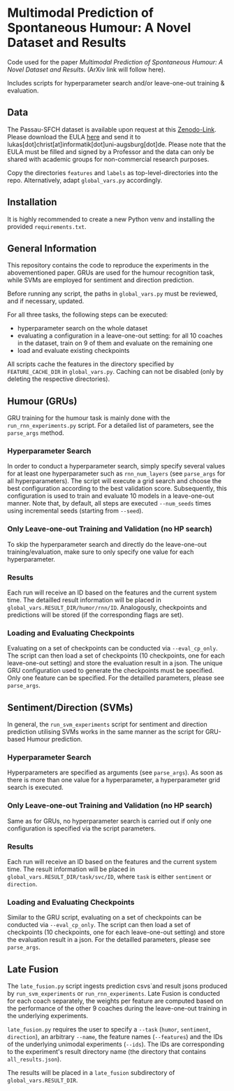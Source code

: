 # Multimodal Prediction of Spontaneous Humour: A Novel Dataset and Results

Code used for the paper *Multimodal Prediction of Spontaneous Humour: A Novel Dataset and Results*. (ArXiv link will follow here).

Includes scripts for hyperparameter search and/or leave-one-out training & evaluation.

## Data

The Passau-SFCH dataset is available upon request at this [Zenodo-Link](https://zenodo.org/record/7086222).
Please download the EULA [here](https://drive.google.com/file/d/1bt6o8OVjzBtqjqwWRtHg1Bc6sFWtwp43/view?usp=sharing) 
and send it to lukas\[dot\]christ\[at\]informatik\[dot\]uni-augsburg\[dot\]de. Please note that the EULA must be 
filled and signed by a Professor and the data can only be shared with academic groups for non-commercial research
purposes.

Copy the directories ``features`` and ``labels`` as top-level-directories into the repo. Alternatively, 
adapt ``global_vars.py`` accordingly. 

## Installation

It is highly recommended to create a new Python venv and installing the provided ``requirements.txt``.

## General Information
This repository contains the code to reproduce the experiments in the abovementioned paper. GRUs are used for the humour 
recognition task, while SVMs are employed for sentiment and direction prediction.

Before running any script, the paths in ``global_vars.py`` must be reviewed, and if necessary, updated.

For all three tasks, the following steps can be executed:
* hyperparameter search on the whole dataset
* evaluating a configuration in a leave-one-out setting: for all 10 coaches in the dataset, train on 9 of them and 
evaluate on the remaining one
* load and evaluate existing checkpoints

All scripts cache the features in the directory specified by ``FEATURE_CACHE_DIR`` in ``global_vars.py``.
Caching can not be disabled (only by deleting the respective directories). 

## Humour (GRUs)

GRU training for the humour task is mainly done with the ``run_rnn_experiments.py`` script.
For a detailed list of parameters, see the ``parse_args`` method.

### Hyperparameter Search

In order to conduct a hyperparameter search, simply specify several values for at least one hyperparameter such as 
``rnn_num_layers`` (see ``parse_args`` for all hyperparameters). The script will execute a grid search and choose the 
best configuration according to the best  validation score. Subsequently, this configuration is used to train and 
evaluate 10 models in a leave-one-out manner.
Note that, by default, all steps are executed ``--num_seeds`` times using incremental seeds (starting from ``--seed``).

### Only Leave-one-out Training and Validation (no HP search)

To skip the hyperparameter search and directly do the leave-one-out training/evaluation, make sure to only specify one 
value for each hyperparameter.

### Results 
Each run will receive an ID based on the features and the current system time. The detailled result information will be 
placed in ``global_vars.RESULT_DIR/humor/rnn/ID``. Analogously, checkpoints and predictions will be stored (if the 
corresponding flags are set).

### Loading and Evaluating Checkpoints

Evaluating on a set of checkpoints can be conducted via ``--eval_cp_only``. The script can then 
load a set of checkpoints (10 checkpoints, one for each leave-one-out setting) and store the evaluation result 
in a json. The unique GRU configuration used to generate the checkpoints must be specified. 
Only one feature can be specified. For the detailled parameters, please see ``parse_args``.


## Sentiment/Direction (SVMs)

In general, the ``run_svm_experiments`` script for sentiment and direction prediction utilising SVMs works 
in the same manner as the script for GRU-based Humour prediction. 

### Hyperparameter Search

Hyperparameters are specified as arguments (see ``parse_args``). As soon as there is more than one value for a 
hyperparameter, a hyperparameter grid search is executed. 

### Only Leave-one-out Training and Validation (no HP search)

Same as for GRUs, no hyperparameter search is carried out if only one configuration is specified via the 
script parameters.

### Results
Each run will receive an ID based on the features and the current system time. The result information will be 
placed in ``global_vars.RESULT_DIR/task/svc/ID``, where ``task`` is either ``sentiment`` or ``direction``.

### Loading and Evaluating Checkpoints

Similar to the GRU script, evaluating on a set of checkpoints can be conducted via ``--eval_cp_only``. The script can then 
load a set of checkpoints (10 checkpoints, one for each leave-one-out setting) and store the evaluation result 
in a json. For the detailled parameters, please see ``parse_args``.

## Late Fusion

The ``late_fusion.py`` script ingests prediction csvs`and result jsons produced by ``run_svm_experiments`` or
 ``run_rnn_experiments``.
Late Fusion is conducted for each coach separately, the weights per feature are computed based on the performance of the other 
9 coaches during the leave-one-out training in the underlying experiments. 

``late_fusion.py`` requires the user to specify a ``--task`` (``humor``, ``sentiment``, ``direction``), an arbitrary 
``--name``, the 
feature names (``--features``) and the IDs of the underlying unimodal experiments (``--ids``). 
The IDs are corresponding to the experiment's result directory name (the directory that contains ``all_results.json``).

The results will be placed in a ``late_fusion`` subdirectory of ``global_vars.RESULT_DIR``.
